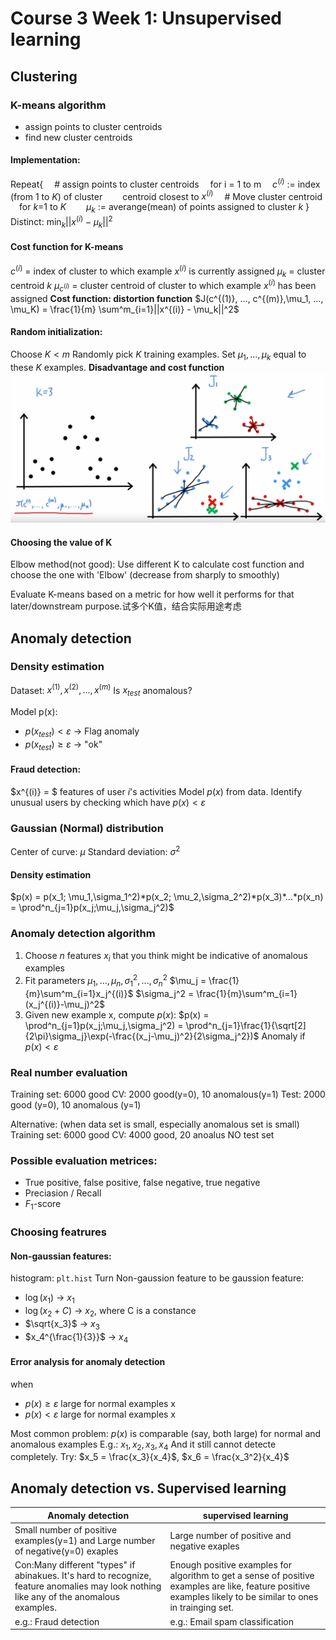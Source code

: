 # Course 3 Week 1: Unsupervised learning

## Clustering

### K-means algorithm
+ assign points to cluster centroids
+ find new cluster centroids

#### Implementation:
Repeat{
    &emsp;# assign points to cluster centroids
    &emsp;for i = 1 to m
    &emsp;$c^{(i)}$ := index (from 1 to $K$) of cluster
        &emsp;&emsp;centroid closest to $x^{(i)}$
    &emsp;# Move cluster centroid
    &emsp;for $k$=1 to $K$
        &emsp;&emsp;$\mu_k$ := averange(mean) of points assigned to cluster $k$
}
Distinct: $\min_k ||x^{(i)} - \mu_k||^2$

#### Cost function for K-means
$c^{(i)}$ = index of cluster to which example $x^{(i)}$ is currently assigned
$\mu_k$ = cluster centroid $k$
$\mu_{c^{(i)}}$ = cluster centroid of cluster to which example $x^{(i)}$ has been assigned 
**Cost function: distortion function**
$J(c^{(1)}, ..., c^{(m)},\mu_1, ..., \mu_K) = \frac{1}{m} \sum^m_{i=1}||x^{(i)} - \mu_k||^2$

#### Random initialization: 
Choose $K < m$
Randomly pick $K$ training examples.
Set $\mu_1, ..., \mu_k$ equal to these $K$ examples.
**Disadvantage and cost function**
![](Img/kmeansinitialization.png)

#### Choosing the value of K
Elbow method(not good):
Use different K to calculate cost function and choose the one with 'Elbow' (decrease from sharply to smoothly)

Evaluate K-means based on a metric for how well it performs for that later/downstream purpose.试多个K值，结合实际用途考虑

## Anomaly detection
### Density estimation
Dataset: ${x^{(1)}, x^{(2)}, ..., x^{(m)}}$
Is $x_{test}$ anomalous?

Model p(x):
+ $p(x_{test}) < \varepsilon$ -> Flag anomaly
+ $p(x_{test}) \geq \varepsilon$ -> "ok"

#### Fraud detection:
$x^{(i)} = $ features of user $i$'s activities
Model $p(x)$ from data.
Identify unusual users by checking which have $p(x) < \varepsilon$

### Gaussian (Normal) distribution
Center of curve: $\mu$
Standard deviation: $\sigma^2$
#### Density estimation
$p(x) = p(x_1; \mu_1,\sigma_1^2)*p(x_2; \mu_2,\sigma_2^2)*p(x_3)*...*p(x_n) = \prod^n_{j=1}p(x_j;\mu_j,\sigma_j^2)$

### Anomaly detection algorithm
1. Choose $n$ features $x_i$ that you think might be indicative of anomalous examples
2. Fit parameters $\mu_1,...,\mu_n, \sigma_1^2,...,\sigma^2_n$
   $\mu_j = \frac{1}{m}\sum^m_{i=1}x_j^{(i)}$
   $\sigma_j^2 = \frac{1}{m}\sum^m_{i=1}(x_j^{(i)}-\mu_j)^2$
3. Given new example x, compute $p(x):$
   $p(x) = \prod^n_{j=1}p(x_j;\mu_j,\sigma_j^2) = \prod^n_{j=1}\frac{1}{\sqrt[2]{2\pi}\sigma_j}\exp(-\frac{(x_j-\mu_j)^2}{2\sigma_j^2})$
   Anomaly if $p(x) < \varepsilon$

### Real number evaluation
Training set: 6000 good
CV: 2000 good(y=0), 10 anomalous(y=1)
Test: 2000 good (y=0), 10 anomalous (y=1)

Alternative: (when data set is small, especially anomalous set is small)
Training set: 6000 good
CV: 4000 good, 20 anoalus
NO test set

### Possible evaluation metrices:
- True positive, false positive, false negative, true negative
- Preciasion / Recall
- $F_1$-score

### Choosing featrures
#### Non-gaussian features:
histogram: `plt.hist`
Turn Non-gaussion feature to be gaussion feature: 
+ $\log(x_1)$ -> $x_1$
+ $\log(x_2+C)$ -> $x_2$, where C is a constance
+ $\sqrt{x_3}$ -> $x_3$
+ $x_4^{\frac{1}{3}}$ -> $x_4$

#### Error analysis for anomaly detection
when
+ $p(x) \geq \varepsilon$ large for normal examples x
+ $p(x) < \varepsilon$ large for normal examples x  
 
Most common problem: $p(x)$ is comparable (say, both large) for normal and anomalous examples
E.g.: $x_1, x_2, x_3, x_4$
And it still cannot detecte completely.
Try: $x_5 = \frac{x_3}{x_4}$, $x_6 = \frac{x_3^2}{x_4}$

## Anomaly detection vs. Supervised learning
Anomaly detection | supervised learning
---|---|
Small number of positive examples(y=1) and Large number of negative(y=0) exaples|Large number of positive and negative exaples
Con:Many different "types" if abinakues. It's hard to recognize, feature anomalies may look nothing like any of the anomalous examples.|Enough positive examples for algorithm to get a sense of positive examples are like, feature positive examples likely to be similar to ones in trainging set.
e.g.: Fraud detection|e.g.: Email spam classification
